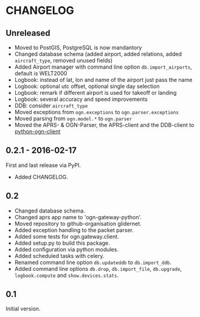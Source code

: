 # CHANGELOG

## Unreleased
- Moved to PostGIS, PostgreSQL is now mandantory
- Changed database schema (added airport, added relations, added `aircraft_type`, removed unused fields)
- Added Airport manager with command line option `db.import_airports`,
  default is WELT2000
- Logbook: instead of lat, lon and name of the airport just pass the name
- Logbook: optional utc offset, optional single day selection
- Logbook: remark if different airport is used for takeoff or landing
- Logbook: several accuracy and speed improvements
- DDB: consider `aircraft_type`
- Moved exceptions from `ogn.exceptions` to `ogn.parser.exceptions`
- Moved parsing from `ogn.model.*` to `ogn.parser`
- Moved the APRS- & OGN-Parser, the APRS-client and the DDB-client to [python-ogn-client](https://github.com/glidernet/python-ogn-client)

## 0.2.1 - 2016-02-17
First and last release via PyPI.
- Added CHANGELOG.

## 0.2
- Changed database schema.
- Changed aprs app name to 'ogn-gateway-python'.
- Moved repository to github-organisation glidernet.
- Added exception handling to the packet parser.
- Added some tests for ogn.gateway.client.
- Added setup.py to build this package.
- Added configuration via python modules.
- Added scheduled tasks with celery.
- Renamed command line option `db.updateddb` to `db.import_ddb`.
- Added command line options `db.drop`, `db.import_file`, `db.upgrade`,
  `logbook.compute` and `show.devices.stats`.

## 0.1
Initial version.
